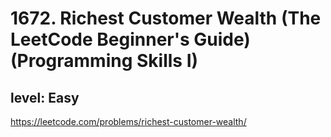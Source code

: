 # 1672. Richest Customer Wealth (The LeetCode Beginner's Guide) (Programming Skills I)
## level: Easy

https://leetcode.com/problems/richest-customer-wealth/
